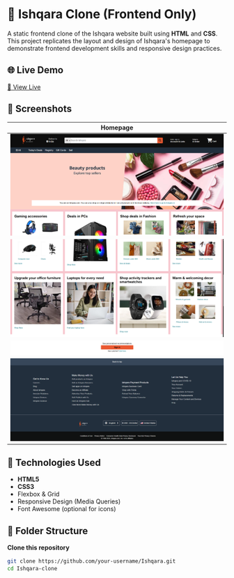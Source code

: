 # 🛒 Ishqara Clone (Frontend Only)

A static frontend clone of the Ishqara website built using **HTML** and **CSS**. This project replicates the layout and design of Ishqara's homepage to demonstrate frontend development skills and responsive design practices.

## 🌐 Live Demo

[🔗 View Live]( https://parthaG23.github.io/ishqara/)

## 📸 Screenshots

| Homepage                                |
| --------------------------------------- |
| ![Desktop](readmeimage/Screenshot.png)  |
| ![Desktop](readmeimage/Screenshot2.png) |
| ![Desktop](readmeimage/Screenshot3.png) |

## 🧰 Technologies Used

- **HTML5**
- **CSS3**
- Flexbox & Grid
- Responsive Design (Media Queries)
- Font Awesome (optional for icons)

## 📁 Folder Structure

**Clone this repository**

```bash
git clone https://github.com/your-username/Ishqara.git
cd Ishqara-clone
```
